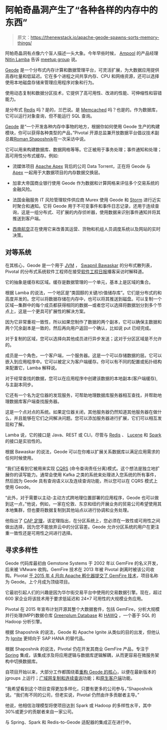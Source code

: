 # 阿帕奇晶洞产生了“各种各样的内存中的东西”

> 原文：<https://thenewstack.io/apache-geode-spawns-sorts-memory-things/>

阿帕奇晶洞有点像六个盲人描述一头大象。今年早些时候， [Ampool](http://www.ampool.io/) 的产品经理 [Nitin Lamba](https://www.linkedin.com/in/nitinlamba) 告诉 [meetup group](https://www.youtube.com/watch?v=VzDRv1-R-8Q) 说。

[Geode](http://geode.apache.org/) 是一个分布式内存计算和数据管理平台，可灵活扩展，为大数据应用提供高吞吐量和低延迟。它在多个进程之间共享内存、CPU 和网络资源，还可以选择使用本地磁盘存储来管理应用程序对象和行为。

使用动态复制和数据分区技术，它提供了高可用性、改进的性能、可伸缩性和容错能力。

是分布式 [Redis](https://redis.io/) 吗？是的，兰巴说。是 [Memcached](https://memcached.org/) 吗？也是的。作为数据库，它可以运行对象查询，但不能运行 SQL 查询。

[Geode](https://cwiki.apache.org/confluence/display/GEODE/Index) 是“一个开发各种内存中事物的地方，根据你如何使用 Geode 生产的构建模块，你可以获得各种类型的产品，”Pivotal 开源总监兼开放数据平台倡议技术副总裁[Roman Shaposhnik](https://thenewstack.io/hadoop-standards-group-odpi-releases-runtime-specification/)在一次采访中说。

它可以用来构建数据库、数据网格等等。它正被用于事务处理；事件通知和处理；高可用性分布式缓存。例如:

*   流媒体项目 [Apache Apex](https://thenewstack.io/apache-gets-another-real-time-stream-processing-framework-apex/) 背后的公司 Data Torrent，正在将 Geode 与 [Apex](https://apex.apache.org/) 一起用于大数据项目的内存数据交换层。

*   加拿大帝国商业银行使用 Geode 作为数据和计算网格来评估多个交易系统的金融风险。

*   法国金融服务 IT 风险管理软件供应商 Murex 使用 Geode 和 [Storm](http://storm.apache.org/) 进行近实时聚合和通知。它将 Geode 用于不可变事件和事件日志记录，还用于连续查询，这是一组分布式、可扩展的内存侦听器，使用数据来识别事件通知并将其推送到客户端。

*   [西南航空](https://www.youtube.com/watch?list=PL62pIycqXx-RCEP2APj4Mq9Oeyvskj_0K&v=br1U6ok2p2w)正在使用它来改善其运营、货物和机组人员调度系统以及网站的实时决策。

## 对等系统

在其核心，Geode 是一个用于 [JVM](https://docs.oracle.com/javase/specs/jvms/se7/html/) ， [Swapnil Bawaskar](https://github.com/sbawaska) 的分布式散列表，Pivotal 的分布式系统软件工程师在接受[软件工程日报](https://softwareengineeringdaily.com/2016/11/21/apache-geode-with-swapnil-bawaskar/)播客采访时解释道。

它的抽象是缓存和区域。缓存是数据管理的一个单元，基本上是区域的集合。

根据 Lamba 的说法，一个地区是“类固醇的关键/价值储存库”。它们是分布式的和高度并发的。您可以将数据存储在内存中，也可以将其推送到磁盘。可以复制一个区域—集群中的每个成员都获得相同的数据—或者您可以选择将数据划分到多个节点上，这是一个更具可扩展性的解决方案。

因为它非常重视一致性，所以如果您制作了数据的两个副本，它可以确保主数据和两个冗余副本是一致的，然后再向用户返回一个确认，比如说 put 已经完成。

对于复制的区域，您可以选择向其他成员进行异步发送；这对于分区区域是不允许的。

成员是一个角色，一个客户端，一个服务器。这是一个可以存储数据的层。它可以嵌入到应用程序中。它可以被定义为客户端缓存。你可以有不同的配置或拓扑结构来配置它，Lamba 解释说。

对于经常查找的数据，您可以在应用程序中创建该数据的本地副本(客户端缓存),与主副本同步。

它还有一个名为定位器的发现服务，可帮助地理数据库服务器相互查找，并帮助地理数据库客户端查找服务器。

这是一个点对点的系统。如果定位器关闭，其他服务器仍然知道其他服务器在做什么，并且能够在它们之间解决问题。您可以添加服务器进行扩展，它们可以相互发现和了解。

Lamba 说，它的接口是 Java、REST 或 CLI，尽管与 [Redis](https://redis.io/) 、 [Lucene](https://lucene.apache.org/) 和 [Spark](http://spark.apache.org/) 的接口是实验性的。

根据 Bawaskar 的说法，Geode 可以在你难以扩展关系数据库以满足应用需求的任何时候使用。

“我们还看到它被用来实现 [CQRS](https://www.codeproject.com/articles/555855/introduction-to-cqrs) (命令查询责任分离)模式。这个想法是独立地扩展你的读写能力。通常会使用 Kafka 之类的系统来处理进入您系统的所有事件，然后因为 Geode 具有查询语义以及连续查询功能，所以您可以在 CQRS 模式上使用 Geode。

“此外，对于需要以主动-主动方式跨地理位置部署的应用程序，Geode 也可以做到这一点，”他说，例如，一家在伦敦、东京和纽约开展业务的贸易公司希望使用其本地集群，但也要将数据复制到其他站点以进行协调和业务处理。

他指出了 [CAP 定理](https://dzone.com/articles/better-explaining-cap-theorem)，该定理指出，在分区系统上，您必须在一致性或可用性之间做出选择，因为您不能放弃云中的分区容差。Geode 允许分区系统的用户在更注重一致性还是可用性之间进行选择。

## 寻求多样性

Geode 代码库最初由 Gemstone Systems 于 2002 年以 GemFire 的名义开发，后来被 VMware 收购。GemFire 技术在 2013 年被 Pivotal 剥离时被该公司收购。Pivotal [于 2015 年 4 月向 Apache 孵化器提交了 GemFire 技术](https://thenewstack.io/pivotal-makes-in-memory-database-gemfire-open-source/)，项目名称为 Geode。上个月成为顶级项目。

它最初引起人们的兴趣是因为华尔街交易平台中使用的交易数据引擎。现在，超过 600 家企业将该技术用于要求低延迟和 24×7 可用性的大规模业务应用。

Pivotal 在 2015 年宣布计划开源其整个大数据套件，包括 GemFire，分析大规模并行处理(MPP)数据仓库 [Greenplum Database](http://www.infoworld.com/article/2999396/big-data/greenplum-goes-open-source-and-a-new-cloud-analytics-star-is-born.html) 和 [HAWQ](https://thenewstack.io/hawq/) ，一个基于 SQL 的 Hadoop 分析引擎。

根据 Shaposhnik 的说法，Geode 和 Apache Ignite 从类似的目的出发，但他认为 [Ignite](https://ignite.apache.org/) 更倾向于 SAP HANA 的替代品。

根据 Shaposhnik 的说法，Pivotal 仍在开发其商业 GemFire 产品，专注于 [Spring](https://spring.io/) 集成，该集成涉及将应用逻辑与数据库逻辑解耦，从而更容易在微服务架构中切换数据库。

自项目开始以来，大部分工作都围绕着[重构 Geode 的核心](https://issues.apache.org/jira/browse/GEODE-77)，以便在最新版本的 jgroups 上运行；[广域网复制和连续查询](http://markmail.org/message/sulh26y7bazli3wk)功能；和[原生客户端](http://markmail.org/thread/aqxnyusltqf7shtd)功能。

“我希望看到这个项目变得更加多样化，只要有更多的公司参与，”Shaposhnik 说。“我们有不同的公司，但老实说，Pivotal 仍然由许多贡献者主导。”

他说，他相信治理模型将使项目达到 Spark 或 Hadoop 的多样性水平，其中 30%或更少的贡献者来自一家公司。

与 Spring、Spark 和 Redis-to-Geode 适配器的集成正在进行中。

<svg xmlns:xlink="http://www.w3.org/1999/xlink" viewBox="0 0 68 31" version="1.1"><title>Group</title> <desc>Created with Sketch.</desc></svg>